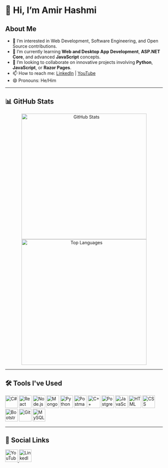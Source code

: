 # 👋 Hi, I’m Amir Hashmi

## About Me
- 👀 I’m interested in Web Development, Software Engineering, and Open Source contributions.
- 🌱 I’m currently learning **Web and Desktop App Development**, **ASP.NET Core**, and advanced **JavaScript** concepts.
- 💞️ I’m looking to collaborate on innovative projects involving **Python**, **JavaScript**, or **Razor Pages**.
- 📫 How to reach me: [LinkedIn](https://www.linkedin.com/in/amir-hashmi-565587290/) | [YouTube](https://www.youtube.com/@TechVlogs-zb2dq)
- 😄 Pronouns: He/Him

---

## 📊 GitHub Stats

<p align="center">
 <img src="https://github-readme-stats.vercel.app/api?username=AmirHashmi017&show_icons=true&theme=radical" alt="GitHub Stats" width="400"/>
 <img src="https://github-readme-stats.vercel.app/api/top-langs/?username=AmirHashmi017&layout=compact&theme=radical" alt="Top Languages" width="400"/>


</p>


---

## 🛠️ Tools I've Used

<p align="left">
  <img src="https://img.icons8.com/color/48/000000/c-sharp-logo.png" alt="C#" width="40" height="40"/>
  <img src="https://img.icons8.com/color/48/000000/react-native.png" alt="React" width="40" height="40"/>
  <img src="https://img.icons8.com/color/48/000000/nodejs.png" alt="Node.js" width="40" height="40"/>
  <img src="https://img.icons8.com/color/48/000000/mongodb.png" alt="MongoDB" width="40" height="40"/>
  <img src="https://img.icons8.com/color/48/000000/python.png" alt="Python" width="40" height="40"/>
  <img src="https://img.icons8.com/external-tal-revivo-color-tal-revivo/48/000000/external-postman-is-the-only-complete-api-development-environment-logo-color-tal-revivo.png" alt="Postman API" width="40" height="40"/>
  <img src="https://img.icons8.com/color/48/000000/c-plus-plus-logo.png" alt="C++" width="40" height="40"/>
<img src="https://img.icons8.com/color/48/000000/postgreesql.png" alt="PostgreSQL" width="40" height="40"/>
  <img src="https://img.icons8.com/color/48/000000/javascript.png" alt="JavaScript" width="40" height="40"/>
  <img src="https://img.icons8.com/color/48/000000/html-5.png" alt="HTML" width="40" height="40"/>
  <img src="https://img.icons8.com/color/48/000000/css3.png" alt="CSS" width="40" height="40"/>
  <img src="https://img.icons8.com/color/48/000000/bootstrap.png" alt="Bootstrap" width="40" height="40"/>
  <img src="https://img.icons8.com/color/48/000000/git.png" alt="Git" width="40" height="40"/>
  <img src="https://img.icons8.com/fluency/48/000000/mysql-logo.png" alt="MySQL" width="40" height="40"/>
</p>

---


## 📱 Social Links

<p align="left">
 <a href="https://www.youtube.com/@TechVlogs-zb2dq" target="_blank" rel="noopener noreferrer">
    <img src="https://img.icons8.com/color/48/000000/youtube-play.png" alt="YouTube" width="40" height="40"/>
</a>
<a href="https://www.linkedin.com/in/amir-hashmi-565587290/" target="_blank" rel="noopener noreferrer">
    <img src="https://img.icons8.com/color/48/000000/linkedin.png" alt="LinkedIn" width="40" height="40"/>
</a>
</p>

